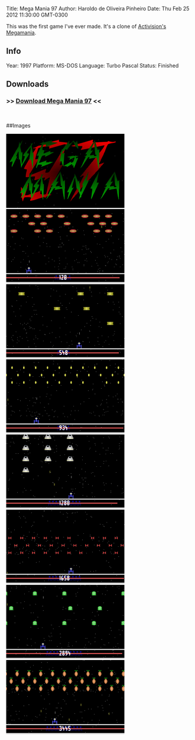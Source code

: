 Title: Mega Mania 97
Author: Haroldo de Oliveira Pinheiro
Date: Thu Feb 25 2012 11:30:00 GMT-0300

This was the first game I've ever made. It's a clone of [Activision's Megamania][Megamania].

## Info
Year: 1997
Platform: MS-DOS
Language: Turbo Pascal
Status: Finished

## Downloads
### >> [Download Mega Mania 97](/downloads/mmania97.zip "Download Mega Mania 97") <<
<br>

##Images

<div class="ContentFlow">
	<div class="flow">
		<img class="item" src="/mega-mania-97/mmania97_001.png" />
		<img class="item" src="/mega-mania-97/mmania97_003.png" />
		<img class="item" src="/mega-mania-97/mmania97_004.png" />
		<img class="item" src="/mega-mania-97/mmania97_006.png" />
		<img class="item" src="/mega-mania-97/mmania97_007.png" />
		<img class="item" src="/mega-mania-97/mmania97_010.png" />
		<img class="item" src="/mega-mania-97/mmania97_012.png" />
		<img class="item" src="/mega-mania-97/mmania97_013.png" />
	</div>
</div>


[Megamania]: (http://www.atariage.com/software_page.html?SoftwareID=1145)